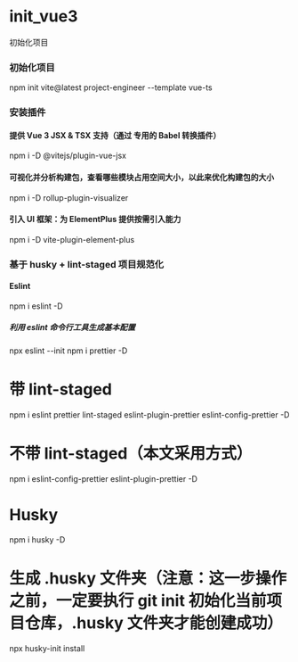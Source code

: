# init_vue3
初始化项目
### 初始化项目
npm init vite@latest project-engineer --template vue-ts
### 安装插件

#### 提供 Vue 3 JSX & TSX 支持（通过 专用的 Babel 转换插件）
npm i -D @vitejs/plugin-vue-jsx
#### 可视化并分析构建包，查看哪些模块占用空间大小，以此来优化构建包的大小
npm i -D rollup-plugin-visualizer

#### 引入 UI 框架：为 ElementPlus 提供按需引入能力
npm i -D vite-plugin-element-plus

### 基于 husky + lint-staged 项目规范化
 #### Eslint
 npm i eslint -D
 ##### 利用 eslint 命令行工具生成基本配置
npx eslint --init
npm i prettier -D
# 带 lint-staged
npm i eslint prettier lint-staged eslint-plugin-prettier eslint-config-prettier -D
# 不带 lint-staged（本文采用方式）
npm i eslint-config-prettier eslint-plugin-prettier -D


# Husky
npm i husky -D
# 生成 .husky 文件夹（注意：这一步操作之前，一定要执行 git init 初始化当前项目仓库，.husky 文件夹才能创建成功）
npx husky-init install